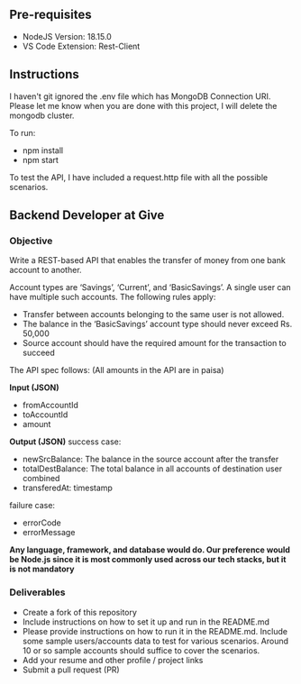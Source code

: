 ## Pre-requisites

- NodeJS Version: 18.15.0
- VS Code Extension: Rest-Client

## Instructions

I haven't git ignored the .env file which has MongoDB Connection URI. Please let me know when you are done with this project, I will delete the mongodb cluster.

To run:

- npm install
- npm start

To test the API, I have included a request.http file with all the possible scenarios.

## Backend Developer at Give

### Objective

Write a REST-based API that enables the transfer of money from one bank account to another.

Account types are ‘Savings’, ‘Current’, and ‘BasicSavings’. A single user can have multiple such accounts. The following rules apply:

- Transfer between accounts belonging to the same user is not allowed.
- The balance in the ‘BasicSavings’ account type should never exceed Rs. 50,000
- Source account should have the required amount for the transaction to succeed

The API spec follows: (All amounts in the API are in paisa)

**Input (JSON)**

- fromAccountId
- toAccountId
- amount

**Output (JSON)**
success case:

- newSrcBalance: The balance in the source account after the transfer
- totalDestBalance: The total balance in all accounts of destination user combined
- transferedAt: timestamp

failure case:

- errorCode
- errorMessage

**Any language, framework, and database would do. Our preference would be Node.js since it is most commonly used across our tech stacks, but it is not mandatory**

### Deliverables

- Create a fork of this repository
- Include instructions on how to set it up and run in the README.md
- Please provide instructions on how to run it in the README.md. Include some sample users/accounts data to test for various scenarios. Around 10 or so sample accounts should suffice to cover the scenarios.
- Add your resume and other profile / project links
- Submit a pull request (PR)
